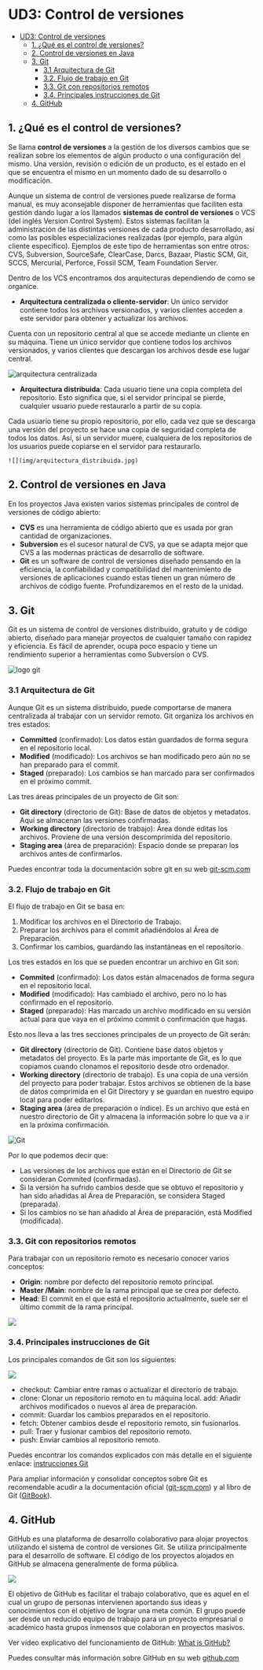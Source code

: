 # UD3: Control de versiones

- [UD3: Control de versiones](#ud3-control-de-versiones)
  - [1. ¿Qué es el control de versiones?](#1-qué-es-el-control-de-versiones)
  - [2. Control de versiones en Java](#2-control-de-versiones-en-java)
  - [3. Git](#3-git)
    - [3.1 Arquitectura de Git](#31-arquitectura-de-git)
    - [3.2. Flujo de trabajo en Git](#32-flujo-de-trabajo-en-git)
    - [3.3. Git con repositorios remotos](#33-git-con-repositorios-remotos)
    - [3.4. Principales instrucciones de Git](#34-principales-instrucciones-de-git)
  - [4. GitHub](#4-github)

## 1. ¿Qué es el control de versiones?
Se llama __control de versiones__ a la gestión de los diversos cambios que se realizan sobre los elementos de algún producto o una configuración del mismo. Una versión, revisión o edición de un producto, es el estado en el que se encuentra el mismo en un momento dado de su desarrollo o modificación.

Aunque un sistema de control de versiones puede realizarse de forma manual, es muy aconsejable disponer de herramientas que faciliten esta gestión dando lugar a los llamados __sistemas de control de versiones__ o VCS (del inglés Version Control System). Estos sistemas facilitan la administración de las distintas versiones de cada producto desarrollado, así como las posibles especializaciones realizadas (por ejemplo, para algún cliente específico). Ejemplos de este tipo de herramientas son entre otros: CVS, Subversion, SourceSafe, ClearCase, Darcs, Bazaar, Plastic SCM, Git, SCCS, Mercurial, Perforce, Fossil SCM, Team Foundation Server.

Dentro de los VCS encontramos dos arquitecturas dependiendo de como se organice.
- __Arquitectura centralizada o cliente-servidor__: Un único servidor contiene todos los archivos versionados, y varios clientes acceden a este servidor para obtener y actualizar los archivos.

Cuenta con un repositorio central al que se accede mediante un cliente en su máquina. Tiene un único servidor que contiene todos los archivos versionados, y varios clientes que descargan los archivos desde ese lugar central.

![arquitectura centralizada](img/arquitectura_centralizada.jpg)


- __Arquitectura distribuida__: Cada usuario tiene una copia completa del repositorio. Esto significa que, si el servidor principal se pierde, cualquier usuario puede restaurarlo a partir de su copia.

Cada usuario tiene su propio repositorio, por ello, cada vez que se descarga una versión del proyecto se hace una copia de seguridad completa de todos los datos. 
Así, si un servidor muere, cualquiera de los repositorios de los usuarios puede copiarse en el servidor para restaurarlo.
    
    ![](img/arquitectura_distribuida.jpg)

## 2. Control de versiones en Java
En los proyectos Java existen varios sistemas principales de control de versiones de código abierto:
- __CVS__ es una herramienta de código abierto que es usada por gran cantidad de organizaciones. 
- __Subversion__ es el sucesor natural de CVS, ya que se adapta mejor que CVS a las modernas prácticas de desarrollo de software. 
- __Git__ es un software de control de versiones diseñado pensando en la eficiencia, la confiabilidad y compatibilidad del mantenimiento de versiones de aplicaciones cuando estas tienen un gran número de archivos de código fuente. Profundizaremos en el resto de la unidad.

## 3. Git
Git es un sistema de control de versiones distribuido, gratuito y de código abierto, diseñado para manejar proyectos de cualquier tamaño con rapidez y eficiencia. Es fácil de aprender, ocupa poco espacio y tiene un rendimiento superior a herramientas como Subversion o CVS.

![logo git](https://upload.wikimedia.org/wikipedia/commons/thumb/e/e0/Git-logo.svg/1024px-Git-logo.svg.png)

### 3.1 Arquitectura de Git
Aunque Git es un sistema distribuido, puede comportarse de manera centralizada al trabajar con un servidor remoto. Git organiza los archivos en tres estados:

- **Committed** (confirmado): Los datos están guardados de forma segura en el repositorio local.
- **Modified** (modificado): Los archivos se han modificado pero aún no se han preparado para el commit.
- **Staged** (preparado): Los cambios se han marcado para ser confirmados en el próximo commit.

Las tres áreas principales de un proyecto de Git son:

- **Git directory** (directorio de Git): Base de datos de objetos y metadatos. Aquí se almacenan las versiones confirmadas.
- **Working directory** (directorio de trabajo): Área donde editas los archivos. Proviene de una versión descomprimida del repositorio.
- **Staging area** (área de preparación): Espacio donde se preparan los archivos antes de confirmarlos.

Puedes encontrar toda la documentación sobre git en su web [git-scm.com](https://git-scm.com/)

### 3.2. Flujo de trabajo en Git

El flujo de trabajo en Git se basa en:
1. Modificar los archivos en el Directorio de Trabajo.
2. Preparar los archivos para el commit añadiéndolos al Área de Preparación.
3. Confirmar los cambios, guardando las instantáneas en el repositorio.

Los tres estados en los que se pueden encontrar un archivo en Git son:
- __Commited__ (confirmado): Los datos están almacenados de forma segura en el repositorio local.
- __Modified__ (modificado): Has cambiado el archivo, pero no lo has confirmado en el repositorio.
- __Staged__ (preparado): Has marcado un archivo modificado en su versión actual para que vaya en el próximo commit o confirmación que hagas.

Esto nos lleva a las tres secciones principales de un proyecto de Git serán:
- __Git directory__ (directorio de Git). Contiene base datos objetos y metadatos del proyecto. Es la parte más importante de Git, es lo que copiamos cuando clonamos el repositorio desde otro ordenador.
- __Working directory__ (directorio de trabajo). Es una copia de una versión del proyecto para poder trabajar. Estos archivos se obtienen de la base de datos comprimida en el Git Directory y se guardan en nuestro equipo local para poder editarlos.
- __Staging area__ (área de preparación o índice). Es un archivo que está en nuestro directorio de Git y almacena la información sobre lo que va a ir en la próxima confirmación. 

![Git](img/git1.png)

Por lo que podemos decir que:
- Las versiones de los archivos que están en el Directorio de Git se consideran Commited (confirmadas).
- Si la versión ha sufrido cambios desde que se obtuvo el repositorio y han sido añadidas al Área de Preparación, se considera Staged (preparada).
- Si los cambios no se han añadido al Área de preparación, está Modified (modificada).

### 3.3. Git con repositorios remotos

Para trabajar con un repositorio remoto es necesario conocer varios conceptos:
- __Origin__: nombre por defecto del repositorio remoto principal.
- __Master /Main__: nombre de la rama principal que se crea por defecto.
- __Head__: El commit en el que está el repositorio actualmente, suele ser el último commit de la rama principal.

![](img/git_remoto.jpg)

### 3.4. Principales instrucciones de Git

Los principales comandos de Git son los siguientes:

![](img/git.png)


- checkout: Cambiar entre ramas o actualizar el directorio de trabajo.
- clone: Clonar un repositorio remoto en tu máquina local.
add: Añadir archivos modificados o nuevos al área de preparación.
- commit: Guardar los cambios preparados en el repositorio.
- fetch: Obtener cambios desde el repositorio remoto, sin fusionarlos.
- pull: Traer y fusionar cambios del repositorio remoto.
- push: Enviar cambios al repositorio remoto.

Puedes encontrar los comandos explicados con más detalle en el siguiente enlace: [instrucciones Git](instruccionesGit.md)

Para ampliar información y consolidar conceptos sobre Git es recomendable acudir a la documentación oficial ([git-scm.com](https://git-scm.com/)) y al libro de Git ([GitBook](https://git-scm.com/book/es/v2)).

## 4. GitHub
GitHub es una plataforma de desarrollo colaborativo para alojar proyectos utilizando el sistema de control de versiones Git. Se utiliza principalmente para el desarrollo de software. El código de los proyectos alojados en GitHub se almacena generalmente de forma pública.

![](img/GitHub.png)

El objetivo de GitHub es facilitar el trabajo colaborativo, que es aquel en el cual un grupo de personas intervienen aportando sus ideas y conocimientos con el objetivo de lograr una meta común.
El grupo puede ser desde un reducido equipo de trabajo para un proyecto empresarial o académico hasta grupos inmensos que colaboran en proyectos masivos.

Ver vídeo explicativo del funcionamiento de GitHub: [What is GitHub?](https://www.youtube.com/watch?v=w3jLJU7DT5E)

Puedes consultar más información sobre GitHub en su web [github.com](https://github.com/)

